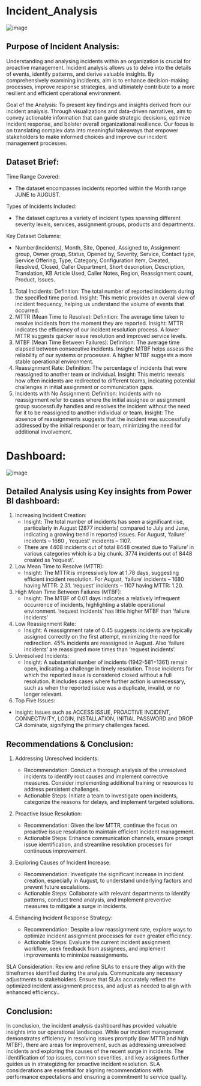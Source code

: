 # Incident_Analysis

![image](https://github.com/Mansi-2706/Incident_Analysis/assets/131741818/5c86603f-4873-45c2-be45-f0fd04a71eab)

## Purpose of Incident Analysis:

Understanding and analysing incidents within an organization is crucial for proactive management. 
Incident analysis allows us to delve into the details of events, identify patterns, and derive valuable insights. By comprehensively examining incidents, aim is to enhance decision-making processes, improve response strategies, and ultimately contribute to a more resilient and efficient operational environment.

Goal of the Analysis:
To present key findings and insights derived from our incident analysis. Through visualizations and data-driven narratives, aim to convey actionable information that can guide strategic decisions, optimize incident response, and bolster overall organizational resilience. Our focus is on translating complex data into meaningful takeaways that empower stakeholders to make informed choices and improve our incident management processes.

## Dataset Brief:
Time Range Covered:
  - The dataset encompasses incidents reported within the Month range JUNE to AUGUST.
  
Types of Incidents Included:
  - The dataset captures a variety of incident types spanning different severity levels, services, assignment groups, products and departments.

Key Dataset Columns:
  - Number(Incidents), Month, Site, Opened, Assigned to, Assignment group, Owner group, Status, Opened by, Severity, Service, Contact type, Service Offering, Type, Category, Configuration item, Created, Resolved, Closed, Caller Department, Short description, Description, Translation, KB Article Used, Caller Notes, Region, Reassignment count, Product, Issues.

1.  Total Incidents:
   Definition: The total number of reported incidents during the specified time period. 
   Insight: This metric provides an overall view of incident frequency, helping us understand the volume of events that occurred.
2.  MTTR (Mean Time to Resolve):
Definition: The average time taken to resolve incidents from the moment they are reported.
Insight: MTTR indicates the efficiency of our incident resolution process. A lower MTTR suggests quicker issue resolution and improved service levels.
3.  MTBF (Mean Time Between Failures):
 Definition: The average time elapsed between consecutive incidents.
 Insight: MTBF helps assess the reliability of our systems or processes. A higher MTBF suggests a more stable operational environment.
4.  Reassignment Rate:
 Definition: The percentage of incidents that were reassigned to another team or individual.
 Insight: This metric reveals how often incidents are redirected to different teams, indicating potential challenges in initial assignment or communication gaps.
5.  Incidents with No Assignment:
 Definition: Incidents with no reassignment refer to cases where the initial assignee or assignment group successfully handles and resolves the incident without the need for it to be reassigned to another individual or team. 
 Insight: The absence of reassignments suggests that the incident was successfully addressed by the initial responder or team, minimizing the need for additional involvement.

# Dashboard:

![image](https://github.com/Mansi-2706/Incident_Analysis/assets/131741818/8e54c14c-3f39-46e3-91fb-2718986d8883)

## Detailed Analysis using Key insights from Power BI dashboard:

1. Increasing Incident Creation:
   - Insight: The total number of incidents has seen a significant rise, particularly in August (2877 incidents) compared to July and June, indicating a growing trend in reported issues.
For August, ‘failure’ incidents – 1680 , ‘request’ incidents – 1107.
   -  There are 4408 incidents out of total 8448 created due to ‘Failure’ in various categories which is a big chunk.
       3774 incidents out of 8448 created as ‘request’.
2. Low Mean Time to Resolve (MTTR):
   - Insight: The MTTR is impressively low at 1.78 days, suggesting efficient incident resolution.
For August, ‘failure’ incidents – 1680 having MTTR: 2.31.
                    ‘request’ incidents – 1107 having MTTR: 1.20.
3. High Mean Time Between Failures (MTBF):
   - Insight: The MTBF of 0.01 days indicates a relatively infrequent occurrence of incidents, highlighting a stable operational environment.
‘request incidents’ has little higher MTBF than ‘failure incidents’
4. Low Reassignment Rate:
   - Insight: A reassignment rate of 0.45 suggests incidents are typically assigned correctly on the first attempt, minimizing the need for redirection. 45% incidents are reassigned in August. Also ‘failure incidents’ are reassigned more times than ‘request incidents’.
5. Unresolved Incidents:
   - Insight: A substantial number of incidents (1942-581=1361) remain open, indicating a challenge in timely resolution. Those incidents for which the reported issue is considered closed without a full resolution. It includes cases where further action is unnecessary, such as when the reported issue was a duplicate, invalid, or no longer relevant.
 6. Top Five Issues:
   - Insight: Issues such as ACCESS ISSUE, PROACTIVE INCIDENT, CONNECTIVITY, LOGIN, INSTALLATION, INITIAL PASSWORD and DROP CA dominate, signifying the primary challenges faced.

## Recommendations & Conclusion:

1. Addressing Unresolved Incidents:
   - Recommendation: Conduct a thorough analysis of the unresolved incidents to identify root causes and implement corrective measures. Consider implementing additional training or resources   to address persistent challenges.
   - Actionable Steps: Initiate a team to investigate open incidents, categorize the reasons for delays, and implement targeted solutions.

2. Proactive Issue Resolution:
   - Recommendation: Given the low MTTR, continue the focus on proactive issue resolution to maintain efficient incident management.
   -  Actionable Steps:  Enhance communication channels, ensure prompt issue identification, and streamline resolution processes for continuous improvement.

3. Exploring Causes of Incident Increase:
   - Recommendation: Investigate the significant increase in incident creation, especially in August, to understand underlying factors and prevent future escalations.
   - Actionable Steps: Collaborate with relevant departments to identify patterns, conduct trend analysis, and implement preventive measures to mitigate a surge in incidents.

4. Enhancing Incident Response Strategy:
   - Recommendation: Despite a low reassignment rate, explore ways to optimize incident assignment processes for even greater efficiency.
   - Actionable Steps: Evaluate the current incident assignment workflow, seek feedback from assignees, and implement improvements to minimize reassignments.

SLA Consideration: Review and refine SLAs to ensure they align with the timeframes identified during the analysis. Communicate any necessary adjustments to stakeholders. Ensure that SLAs accurately reflect the optimized incident assignment process, and adjust as needed to align with enhanced efficiency..

## Conclusion:
In conclusion, the incident analysis dashboard has provided valuable insights into our operational landscape. While our incident management demonstrates efficiency in resolving issues promptly (low MTTR and high MTBF), there are areas for improvement, such as addressing unresolved incidents and exploring the causes of the recent surge in incidents. The identification of top issues, common severities, and key assignees further guides us in strategizing for proactive incident resolution. SLA considerations are essential for aligning recommendations with performance expectations and ensuring a commitment to service quality.









